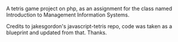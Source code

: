 A tetris game project on php, as an assignment for the class named Introduction to Management Information Systems.

Credits to jakesgordon's javascript-tetris repo, code was taken as a blueprint and updated from that. Thanks.
